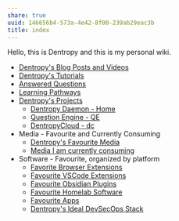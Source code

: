 ```yaml
---
share: true
uuid: 146656b4-573a-4e42-8f00-239ab29eac3b
title: index
---
```

Hello, this is Dentropy and this is my personal wiki.

* [Dentropy's Blog Posts and Videos](/3d59d5cc-de9f-42d3-96fd-e4bb02710a33)
* [Dentropy's Tutorials](/b554fe38-0be3-4e5e-a817-41077f5f6e69)
* [Answered Questions](/undefined)
* [Learning Pathways](/10708552-def9-4391-9126-8a4f53cb5e00)
* [Dentropy's Projects](/e76c8ac9-69f3-477f-8015-556e83738432)
	* [Dentropy Daemon - Home](/488cb22c-91d3-4d1e-bd47-b1588e3fb899)
	* [Question Engine - QE](/cc5cc49d-f554-4f29-b31a-b8789688e6a3)
	* [DentropyCloud - dc](/53b4819a-70af-4a7d-be7f-c79d3b1fa40a)
* Media - Favourite and Currently Consuming
	* [Dentropy's Favourite Media](/cf6a4db5-dcac-48ae-97ec-cf40f28e2b20)
	* [Media I am currently consuming](/78aa36ca-c4c6-40ed-873c-24099d5c2481)
* Software - Favourite, organized by platform
	* [Favorite Browser Extensions](/810020e2-c875-440a-b0c3-2a48333da314)
	* [Favourite VSCode Extensions](/59a298a0-ccc3-4027-8d22-1df8c7b58b43)
	* [Favourite Obsidian Plugins](/275484f1-3b27-4128-93bb-a12846eb3a02)
	* [Favourite Homelab Software](/21b9d9f0-fde9-4189-83b6-72102becce04)
	* [Favourite Apps](/444ff7c7-77b4-483c-b801-3955d2daeb0a)
	* [Dentropy's Ideal DevSecOps Stack](/406a13ea-5f64-440a-b454-6b43afe9e0d5)
